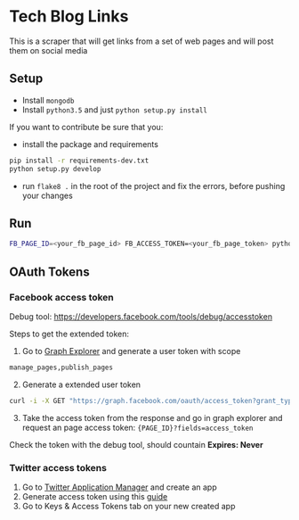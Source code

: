 # Tech Blog Links
This is a scraper that will get links from a set of web pages and will post them on social media 

## Setup
  - Install `mongodb`
  - Install `python3.5` and just `python setup.py install`
  
If you want to contribute be sure that you:
  - install the package and requirements 
  
  ```bash
  pip install -r requirements-dev.txt
  python setup.py develop
  ```
  - run `flake8 .` in the root of the project and fix the errors, before pushing your changes


## Run
```bash
FB_PAGE_ID=<your_fb_page_id> FB_ACCESS_TOKEN=<your_fb_page_token> python main.py
```
  
## OAuth Tokens
  
### Facebook access token
Debug tool: https://developers.facebook.com/tools/debug/accesstoken

Steps to get the extended token:
  1. Go to [Graph Explorer](https://developers.facebook.com/tools/explorer/) and generate a user token with scope
  
  ```bash
  manage_pages,publish_pages
  ```

  2. Generate a extended user token
  
  ```bash
  curl -i -X GET "https://graph.facebook.com/oauth/access_token?grant_type=fb_exchange_token&client_id={APP_ID}&client_secret={APP_SECRET}&fb_exchange_token={USER_TOKEN}"
  ```
  3. Take the access token from the response and go in graph explorer and request an page access token: `{PAGE_ID}?fields=access_token`
 
Check the token with the debug tool, should countain **Expires: Never**
  
### Twitter access tokens
  1. Go to [Twitter Application Manager](https://apps.twitter.com/) and create an app
  2. Generate access token using this [guide](https://dev.twitter.com/oauth/overview/application-owner-access-tokens)
  3. Go to Keys & Access Tokens tab on your new created app
